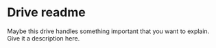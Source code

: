 # Drive readme

Maybe this drive handles something important that you want to explain. Give it a description here.
